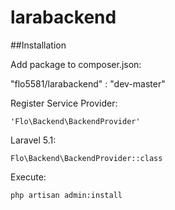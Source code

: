 # larabackend

##Installation

Add package to composer.json:

"flo5581/larabackend" : "dev-master"

Register Service Provider:

`'Flo\Backend\BackendProvider'`

Laravel 5.1:

`Flo\Backend\BackendProvider::class`

Execute:

`php artisan admin:install`
